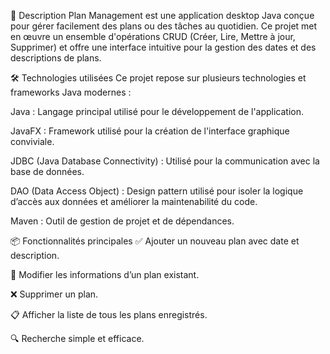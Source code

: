 📝 Description Plan Management est une application desktop Java conçue pour gérer facilement des plans ou des tâches au quotidien. Ce projet met en œuvre un ensemble d'opérations CRUD (Créer, Lire, Mettre à jour, Supprimer) et offre une interface intuitive pour la gestion des dates et des descriptions de plans.

🛠️ Technologies utilisées Ce projet repose sur plusieurs technologies et frameworks Java modernes :

Java : Langage principal utilisé pour le développement de l'application.

JavaFX : Framework utilisé pour la création de l'interface graphique conviviale.

JDBC (Java Database Connectivity) : Utilisé pour la communication avec la base de données.

DAO (Data Access Object) : Design pattern utilisé pour isoler la logique d’accès aux données et améliorer la maintenabilité du code.

Maven : Outil de gestion de projet et de dépendances.

📦 Fonctionnalités principales ✅ Ajouter un nouveau plan avec date et description.

📝 Modifier les informations d’un plan existant.

❌ Supprimer un plan.

📋 Afficher la liste de tous les plans enregistrés.

🔍 Recherche simple et efficace.
